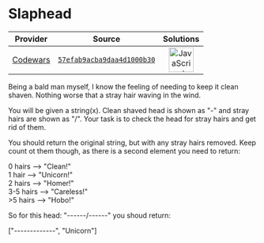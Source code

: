 [_metadata_:generated]: - "true"

# Slaphead

<!-- INFO TABLE BEGIN -->

| Provider                                        | Source                                                                               | Solutions                                                                                                                                                    |
| :---------------------------------------------: | :----------------------------------------------------------------------------------: | :----------------------------------------------------------------------------------------------------------------------------------------------------------: |
| [Codewars](../../../docs/providers/Codewars.md) | [`57efab9acba9daa4d1000b30`](https://www.codewars.com/kata/57efab9acba9daa4d1000b30) | [<img src="https://res.cloudinary.com/rascaltwo/image/upload/v1631924076/javascript_ehszr7.svg" alt="JavaScript" title="JavaScript" width="50" />](solve.js) |

<!-- INFO TABLE END -->

Being a bald man myself, I know the feeling of needing to keep it clean shaven. Nothing worse that a stray hair waving in the wind. 
 
You will be given a string(x). Clean shaved head is shown as "-" and stray hairs are shown as "/". Your task is to check the head for stray hairs and get rid of them. 

You should return the original string, but with any stray hairs removed. Keep count ot them though, as there is a second element you need to return:

0 hairs --> "Clean!"<br>
1 hair --> "Unicorn!"<br>
2 hairs --> "Homer!"<br>
3-5 hairs --> "Careless!"<br>
\>5 hairs --> "Hobo!"

So for this head: "------/------" you shoud return:<br>

["-------------", "Unicorn"]

